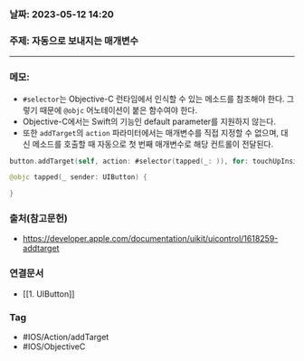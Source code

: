 ### 날짜: 2023-05-12 14:20

### 주제: 자동으로 보내지는 매개변수 
---
### 메모: 
- `#selector`는 Objective-C 런타임에서 인식할 수 있는 메소드를 참조해야 한다. 그렇기 때문에 `@objc` 어노테이션이 붙은 함수여야 한다. 
- Objective-C에서는 Swift의 기능인 default parameter를 지원하지 않는다. 
- 또한 `addTarget`의 `action` 파라미터에서는 매개변수를 직접 지정할 수 없으며, 대신 메소드를 호출할 때 자동으로 첫 번째 매개변수로 해당 컨트롤이 전달된다. 
~~~ swift 
button.addTarget(self, action: #selector(tapped(_: )), for: touchUpInside) 

@objc tapped(_ sender: UIButton) { 

}
~~~

### 출처(참고문헌) 
- https://developer.apple.com/documentation/uikit/uicontrol/1618259-addtarget

### 연결문서 
- [[1. UIButton]]

### Tag
- #IOS/Action/addTarget
- #IOS/ObjectiveC 